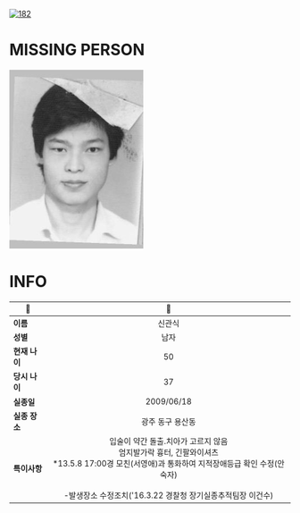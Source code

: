 [![182](https://img.shields.io/badge/%EC%8B%A4%EC%A2%85%EC%8B%A0%EA%B3%A0%EB%8A%94%20%EA%B5%AD%EB%B2%88%EC%97%86%EC%9D%B4-182-blue)](http://safe182.go.kr/index.do)

# MISSING PERSON

<img src="./missing_person.jpg">

# INFO

|🔑|💎|
|--|:--:|
|**이름**|신관식|
|**성별**|남자|
|**현재 나이**|50|
|**당시 나이**|37|
|**실종일**|2009/06/18|
|**실종 장소**|광주 동구 용산동 |
|**특이사항**|입술이 약간 돌출.치아가 고르지 않음</br>엄지발가락 흉터, 긴팔와이셔츠</br>*13.5.8 17:00경 모친(서영애)과 통화하여 지적장애등급 확인 수정(안숙자)</br></br>-발생장소 수정조치('16.3.22 경찰청 장기실종추적팀장 이건수)|
